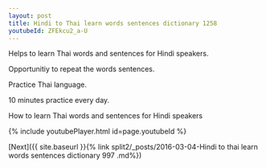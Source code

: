 ```yaml
---
layout: post
title: Hindi to Thai learn words sentences dictionary 1258 
youtubeId: ZFEkcu2_a-U
---
```

 
 
Helps to learn Thai words and sentences for Hindi speakers.

Opportunitiy to repeat the words sentences. 

Practice Thai language. 
 
10 minutes practice every day. 
 
How to learn Thai words and sentences for Hindi speakers 
 
{% include youtubePlayer.html id=page.youtubeId %}
 
 
[Next]({{ site.baseurl }}{% link  split2/_posts/2016-03-04-Hindi to thai learn words sentences dictionary 997 .md%})
 
